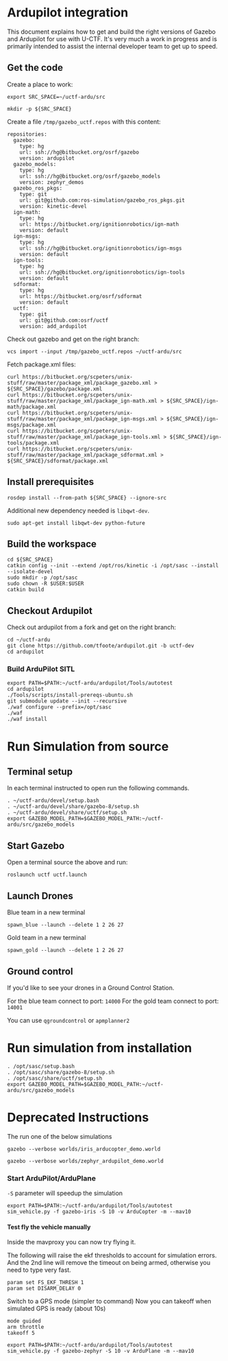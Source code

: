 # Ardupilot integration

This document explains how to get and build the right versions of Gazebo and Ardupilot for use with U-CTF.
It's very much a work in progress and is primarily intended to assist the internal developer team to get up to speed.


## Get the code

Create a place to work:
~~~
export SRC_SPACE=~/uctf-ardu/src

mkdir -p ${SRC_SPACE}
~~~


Create a file `/tmp/gazebo_uctf.repos` with this content:
~~~
repositories:
  gazebo:
    type: hg
    url: ssh://hg@bitbucket.org/osrf/gazebo
    version: ardupilot
  gazebo_models:
    type: hg
    url: ssh://hg@bitbucket.org/osrf/gazebo_models
    version: zephyr_demos
  gazebo_ros_pkgs:
    type: git
    url: git@github.com:ros-simulation/gazebo_ros_pkgs.git
    version: kinetic-devel
  ign-math:
    type: hg
    url: https://bitbucket.org/ignitionrobotics/ign-math
    version: default
  ign-msgs:
    type: hg
    url: ssh://hg@bitbucket.org/ignitionrobotics/ign-msgs
    version: default
  ign-tools:
    type: hg
    url: ssh://hg@bitbucket.org/ignitionrobotics/ign-tools
    version: default
  sdformat:
    type: hg
    url: https://bitbucket.org/osrf/sdformat
    version: default
  uctf:
    type: git
    url: git@github.com:osrf/uctf
    version: add_ardupilot
~~~

Check out gazebo and get on the right branch:
~~~
vcs import --input /tmp/gazebo_uctf.repos ~/uctf-ardu/src
~~~

Fetch package.xml files:
~~~
curl https://bitbucket.org/scpeters/unix-stuff/raw/master/package_xml/package_gazebo.xml > ${SRC_SPACE}/gazebo/package.xml
curl https://bitbucket.org/scpeters/unix-stuff/raw/master/package_xml/package_ign-math.xml > ${SRC_SPACE}/ign-math/package.xml
curl https://bitbucket.org/scpeters/unix-stuff/raw/master/package_xml/package_ign-msgs.xml > ${SRC_SPACE}/ign-msgs/package.xml
curl https://bitbucket.org/scpeters/unix-stuff/raw/master/package_xml/package_ign-tools.xml > ${SRC_SPACE}/ign-tools/package.xml
curl https://bitbucket.org/scpeters/unix-stuff/raw/master/package_xml/package_sdformat.xml > ${SRC_SPACE}/sdformat/package.xml
~~~

## Install prerequisites

~~~
rosdep install --from-path ${SRC_SPACE} --ignore-src
~~~

Additional new dependency needed is `libqwt-dev`.
~~~
sudo apt-get install libqwt-dev python-future
~~~

## Build the workspace

~~~
cd ${SRC_SPACE}
catkin config --init --extend /opt/ros/kinetic -i /opt/sasc --install --isolate-devel
sudo mkdir -p /opt/sasc
sudo chown -R $USER:$USER
catkin build
~~~

## Checkout Ardupilot

Check out ardupilot from a fork and get on the right branch:
~~~
cd ~/uctf-ardu
git clone https://github.com/tfoote/ardupilot.git -b uctf-dev
cd ardupilot
~~~

### Build ArduPilot SITL

~~~
export PATH=$PATH:~/uctf-ardu/ardupilot/Tools/autotest
cd ardupilot
./Tools/scripts/install-prereqs-ubuntu.sh
git submodule update --init --recursive
./waf configure --prefix=/opt/sasc
./waf
./waf install
~~~

# Run Simulation from source


## Terminal setup

In each terminal instructed to open run the following commands.

~~~
. ~/uctf-ardu/devel/setup.bash
. ~/uctf-ardu/devel/share/gazebo-8/setup.sh
. ~/uctf-ardu/devel/share/uctf/setup.sh
export GAZEBO_MODEL_PATH=$GAZEBO_MODEL_PATH:~/uctf-ardu/src/gazebo_models
~~~

## Start Gazebo

Open a terminal source the above and run:

~~~
roslaunch uctf uctf.launch
~~~

## Launch Drones

Blue team in a new terminal 

~~~
spawn_blue --launch --delete 1 2 26 27
~~~

Gold team in a new terminal
~~~
spawn_gold --launch --delete 1 2 26 27
~~~

## Ground control
If you'd like to see your drones in a Ground Control Station. 

For the blue team connect to port: `14000`
For the gold team connect to port: `14001`

You can use `qgroundcontrol` or `apmplanner2`

# Run simulation from installation

~~~
. /opt/sasc/setup.bash
. /opt/sasc/share/gazebo-8/setup.sh
. /opt/sasc/share/uctf/setup.sh
export GAZEBO_MODEL_PATH=$GAZEBO_MODEL_PATH:~/uctf-ardu/src/gazebo_models
~~~

# Deprecated Instructions


The run one of the below simulations
~~~
gazebo --verbose worlds/iris_arducopter_demo.world
~~~

~~~
gazebo --verbose worlds/zephyr_ardupilot_demo.world
~~~

### Start ArduPilot/ArduPlane
`-S` parameter will speedup the simulation
~~~
export PATH=$PATH:~/uctf-ardu/ardupilot/Tools/autotest
sim_vehicle.py -f gazebo-iris -S 10 -v ArduCopter -m --mav10
~~~

#### Test fly the vehicle manually
Inside the mavproxy you can now try flying it. 

The following will raise the ekf thresholds to account for simulation errors.
And the 2nd line will remove the timeout on being armed, otherwise you need to type very fast.

```
param set FS_EKF_THRESH 1
param set DISARM_DELAY 0
```

Switch to a GPS mode (simpler to command)
Now you can takeoff when simulated GPS is ready (about 10s)
```
mode guided
arm throttle
takeoff 5
```

~~~
export PATH=$PATH:~/uctf-ardu/ardupilot/Tools/autotest
sim_vehicle.py -f gazebo-zephyr -S 10 -v ArduPlane -m --mav10
~~~
